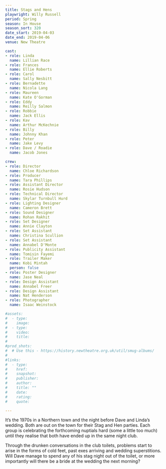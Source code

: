 ```yaml
---
title: Stags and Hens
playwright: Willy Russell
period: Spring
season: In House
season_sort: 320
date_start: 2019-04-03
date_end: 2019-04-06
venue: New Theatre

cast:
- role: Linda
  name: Lillian Race
- role: Frances
  name: Ellie Roberts
- role: Carol
  name: Sally Nesbitt
- role: Bernadette
  name: Nicola Lang
- role: Maureen
  name: Kate O'Gorman
- role: Eddy
  name: Reilly Salmon
- role: Robbie
  name: Jack Ellis
- role: Kav
  name: Arthur McKechnie
- role: Billy
  name: Johnny Khan
- role: Peter
  name: Jake Levy
- role: Dave / Roadie
  name: Jacob Jones

crew:
- role: Director
  name: Chloe Richardson
- role: Producer
  name: Tara Phillips
- role: Assistant Director
  name: Rosie Hudson
- role: Technical Director
  name: Skylar Turnbull Hurd
- role: Lighting Designer
  name: Cameron Brett
- role: Sound Designer
  name: Rohan Rakhit
- role: Set Designer
  name: Annie Clayton
- role: Set Assistant
  name: Christina Scullion
- role: Set Assistant
  name: Annabel D'Monte
- role: Publicity Assistant
  name: Tomisin Fayemi
- role: Trailer Maker
  name: Kobi Mintah
  person: false
- role: Poster Designer
  name: Jase Neal
- role: Design Assistant
  name: Annabel Freer
- role: Design Assistant
  name: Nat Henderson
- role: Photographer
  name: Isaac Weinstock

#assets:
#  - type:
#    image:
#  - type:
#    video:
#    title:
#
#prod_shots:
#  # Use this - https://history.newtheatre.org.uk/util/smug-albums/
#
#links:
#  - type:
#    href:
#    snapshot:
#    publisher:
#    author:
#    title: ""
#    date:
#    rating:
#    quote:

---
```


It’s the 1970s in a Northern town and the night before Dave and Linda’s wedding. Both are out on the town for their Stag and Hen parties. Each group is celebrating the forthcoming nuptials hard (some a little too much) until they realise that both have ended up in the same night club.

Through the drunken conversations in the club toilets, problems start to arise in the forms of cold feet, past exes arriving and wedding superstitions. Will Dave manage to spend any of his stag night out of the toilet, or more importantly will there be a bride at the wedding the next morning?

